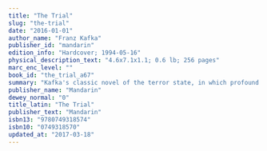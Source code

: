 ```yaml
---
title: "The Trial"
slug: "the-trial"
date: "2016-01-01"
author_name: "Franz Kafka"
publisher_id: "mandarin"
edition_info: "Hardcover; 1994-05-16"
physical_description_text: "4.6x7.1x1.1; 0.6 lb; 256 pages"
marc_enc_level: ""
book_id: "the_trial_a67"
summary: "Kafka's classic novel of the terror state, in which profound unease and sinister uncertainty simmer beneath Joseph K.'s surface world of desperate normality and security. When arrested, he is spun into a panic and slowly, strangely, a helpless sense of guilt emerges in him."
publisher_name: "Mandarin"
dewey_normal: "0"
title_latin: "The Trial"
publisher_text: "Mandarin"
isbn13: "9780749318574"
isbn10: "0749318570"
updated_at: "2017-03-18"
---
```


